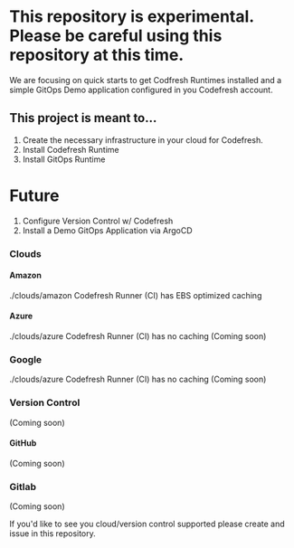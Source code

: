 # This repository is experimental.  Please be careful using this repository at this time.

We are focusing on quick starts to get Codfresh Runtimes installed and a simple GitOps Demo application configured in you Codefresh account.

## This project is meant to...

1. Create the necessary infrastructure in your cloud for Codefresh.
1. Install Codefresh Runtime
1. Install GitOps Runtime

# Future
1. Configure Version Control w/ Codefresh
1. Install a Demo GitOps Application via ArgoCD

### Clouds

#### Amazon
./clouds/amazon
Codefresh Runner (CI) has EBS optimized caching

#### Azure
./clouds/azure
Codefresh Runner (CI) has no caching (Coming soon)

### Google
./clouds/azure
Codefresh Runner (CI) has no caching (Coming soon)


### Version Control
(Coming soon)

#### GitHub
(Coming soon)

### Gitlab
(Coming soon)

If you'd like to see you cloud/version control supported please create and issue in this repository.
